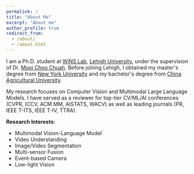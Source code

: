```yaml
---
permalink: /
title: "About Me"
excerpt: "About me"
author_profile: true
redirect_from: 
  - /about/
  - /about.html
---
```

I am a Ph.D. student at [WiNS Lab](http://carina.cse.lehigh.edu/winslab/index.php), [Lehigh University](https://www2.lehigh.edu/), under the supervision of Dr. [Mooi Choo Chuah](https://www.cse.lehigh.edu/~chuah/). Before joining Lehigh, I obtained my master's degree from [New York University](https://www.nyu.edu/) and my bachelor's degree from [China Agricultural University](https://en.cau.edu.cn/).

My research focuses on Computer Vision and Multimodal Large Language Models. I have served as a reviewer for top-tier CV/ML/AI conferences (CVPR, ICCV, ACM MM, AISTATS, WACV) as well as leading journals (PR, IEEE T-ITS, IEEE T-IV, TTRA).

<strong>Research Interests:</strong>
* Multimodal Vision-Language Model
* Video Understanding
* Image/Video Segmentation
* Multi-sensor Fusion
* Event-based Camera
* Low-light Vision
